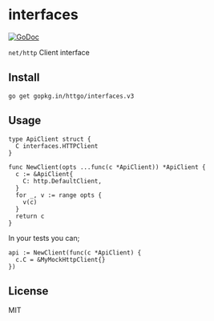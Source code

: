 # interfaces

[![GoDoc](https://godoc.org/gopkg.in/httgo/interfaces.v3?status.svg)](http://godoc.org/gopkg.in/httgo/interfaces.v3)

`net/http` Client interface

## Install

    go get gopkg.in/httgo/interfaces.v3

## Usage

    type ApiClient struct {
      C interfaces.HTTPClient
    }

    func NewClient(opts ...func(c *ApiClient)) *ApiClient {
      c := &ApiClient{
        C: http.DefaultClient,
      }
      for _, v := range opts {
        v(c)
      }
      return c
    }

In your tests you can;

    api := NewClient(func(c *ApiClient) {
      c.C = &MyMockHttpClient{}
    })

## License

MIT

